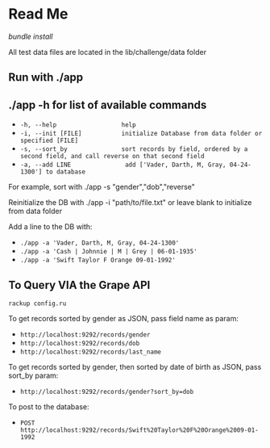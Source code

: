 Read Me
======
*bundle install*

All test data files are located in the lib/challenge/data folder


Run with ./app
--------------

./app -h for list of available commands
---------------------------------------

* `-h, --help                  help`
* `-i, --init [FILE]           initialize Database from data folder or specified [FILE]`
* `-s, --sort_by               sort records by field, ordered by a second field, and call reverse on that second field`
* `-a, --add LINE               add ['Vader, Darth, M, Gray, 04-24-1300'] to database `


For example, sort with ./app -s "gender","dob","reverse"

Reinitialize the DB with ./app -i "path/to/file.txt" or leave blank to initialize from data folder


Add a line to the DB with:

* `./app -a 'Vader, Darth, M, Gray, 04-24-1300'`
* `./app -a 'Cash | Johnnie | M | Grey | 06-01-1935'`
* `./app -a 'Swift Taylor F Orange 09-01-1992'`


To Query VIA the Grape API
-----------------

`rackup config.ru`

To get records sorted by gender as JSON, pass field name as param:

* `http://localhost:9292/records/gender`
* `http://localhost:9292/records/dob`
* `http://localhost:9292/records/last_name`

To get records sorted by gender, then sorted by date of birth as JSON, pass sort_by param:

* `http://localhost:9292/records/gender?sort_by=dob`

To post to the database:

* `POST http://localhost:9292/records/Swift%20Taylor%20F%20Orange%2009-01-1992`


